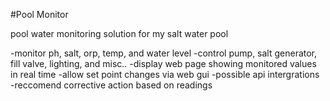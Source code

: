 #Pool Monitor 

pool water monitoring solution for my salt water pool

-monitor ph, salt, orp, temp, and water level
-control pump, salt generator, fill valve, lighting, and misc..
-display web page showing monitored values in real time
-allow set point changes via web gui
-possible api intergrations
-reccomend corrective action based on readings


